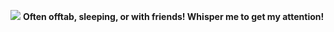 ![](https://64.media.tumblr.com/e4718ae82bd057c528ace832bde03ee8/3df4c8c8f95f56d5-6a/s1280x1920/b79257db15cf3f214a5573fb15c9e0ae66ec6fda.pnj)
**Often offtab, sleeping, or with friends! Whisper me to get my attention!**
